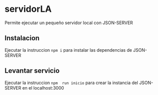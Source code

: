# servidorLA

Permite ejecutar un pequeño servidor local con JSON-SERVER

## Instalacion

Ejecutar la instruccion `npm i` para instalar las dependencias de JSON-SERVER


## Levantar servicio

Ejecutar la instruccion `npm  run inicio` para crear la instancia del JSON-SERVER en el localhost:3000
